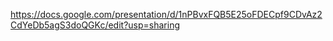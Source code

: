 https://docs.google.com/presentation/d/1nPBvxFQB5E25oFDECpf9CDvAz2CdYeDb5agS3doQGKc/edit?usp=sharing
